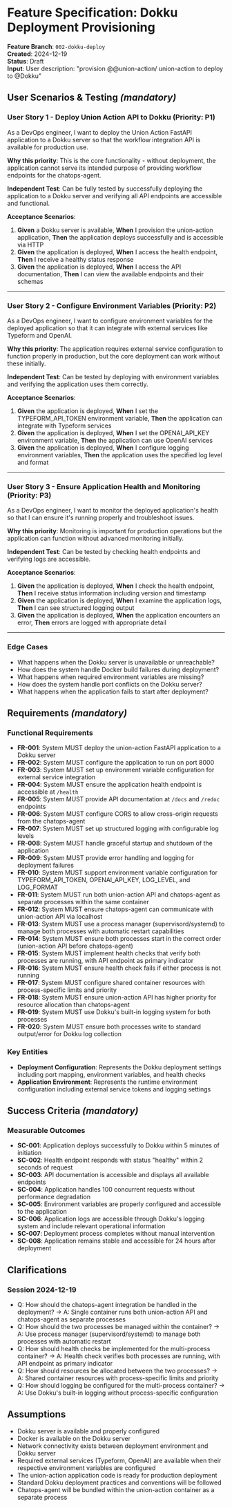 # Feature Specification: Dokku Deployment Provisioning

**Feature Branch**: `002-dokku-deploy`  
**Created**: 2024-12-19  
**Status**: Draft  
**Input**: User description: "provision @@union-action/ union-action to deploy to @Dokku"

## User Scenarios & Testing *(mandatory)*

### User Story 1 - Deploy Union Action API to Dokku (Priority: P1)

As a DevOps engineer, I want to deploy the Union Action FastAPI application to a Dokku server so that the workflow integration API is available for production use.

**Why this priority**: This is the core functionality - without deployment, the application cannot serve its intended purpose of providing workflow endpoints for the chatops-agent.

**Independent Test**: Can be fully tested by successfully deploying the application to a Dokku server and verifying all API endpoints are accessible and functional.

**Acceptance Scenarios**:

1. **Given** a Dokku server is available, **When** I provision the union-action application, **Then** the application deploys successfully and is accessible via HTTP
2. **Given** the application is deployed, **When** I access the health endpoint, **Then** I receive a healthy status response
3. **Given** the application is deployed, **When** I access the API documentation, **Then** I can view the available endpoints and their schemas

---

### User Story 2 - Configure Environment Variables (Priority: P2)

As a DevOps engineer, I want to configure environment variables for the deployed application so that it can integrate with external services like Typeform and OpenAI.

**Why this priority**: The application requires external service configuration to function properly in production, but the core deployment can work without these initially.

**Independent Test**: Can be tested by deploying with environment variables and verifying the application uses them correctly.

**Acceptance Scenarios**:

1. **Given** the application is deployed, **When** I set the TYPEFORM_API_TOKEN environment variable, **Then** the application can integrate with Typeform services
2. **Given** the application is deployed, **When** I set the OPENAI_API_KEY environment variable, **Then** the application can use OpenAI services
3. **Given** the application is deployed, **When** I configure logging environment variables, **Then** the application uses the specified log level and format

---

### User Story 3 - Ensure Application Health and Monitoring (Priority: P3)

As a DevOps engineer, I want to monitor the deployed application's health so that I can ensure it's running properly and troubleshoot issues.

**Why this priority**: Monitoring is important for production operations but the application can function without advanced monitoring initially.

**Independent Test**: Can be tested by checking health endpoints and verifying logs are accessible.

**Acceptance Scenarios**:

1. **Given** the application is deployed, **When** I check the health endpoint, **Then** I receive status information including version and timestamp
2. **Given** the application is deployed, **When** I examine the application logs, **Then** I can see structured logging output
3. **Given** the application is deployed, **When** the application encounters an error, **Then** errors are logged with appropriate detail

---

### Edge Cases

- What happens when the Dokku server is unavailable or unreachable?
- How does the system handle Docker build failures during deployment?
- What happens when required environment variables are missing?
- How does the system handle port conflicts on the Dokku server?
- What happens when the application fails to start after deployment?

## Requirements *(mandatory)*

### Functional Requirements

- **FR-001**: System MUST deploy the union-action FastAPI application to a Dokku server
- **FR-002**: System MUST configure the application to run on port 8000
- **FR-003**: System MUST set up environment variable configuration for external service integration
- **FR-004**: System MUST ensure the application health endpoint is accessible at `/health`
- **FR-005**: System MUST provide API documentation at `/docs` and `/redoc` endpoints
- **FR-006**: System MUST configure CORS to allow cross-origin requests from the chatops-agent
- **FR-007**: System MUST set up structured logging with configurable log levels
- **FR-008**: System MUST handle graceful startup and shutdown of the application
- **FR-009**: System MUST provide error handling and logging for deployment failures
- **FR-010**: System MUST support environment variable configuration for TYPEFORM_API_TOKEN, OPENAI_API_KEY, LOG_LEVEL, and LOG_FORMAT
- **FR-011**: System MUST run both union-action API and chatops-agent as separate processes within the same container
- **FR-012**: System MUST ensure chatops-agent can communicate with union-action API via localhost
- **FR-013**: System MUST use a process manager (supervisord/systemd) to manage both processes with automatic restart capabilities
- **FR-014**: System MUST ensure both processes start in the correct order (union-action API before chatops-agent)
- **FR-015**: System MUST implement health checks that verify both processes are running, with API endpoint as primary indicator
- **FR-016**: System MUST ensure health check fails if either process is not running
- **FR-017**: System MUST configure shared container resources with process-specific limits and priority
- **FR-018**: System MUST ensure union-action API has higher priority for resource allocation than chatops-agent
- **FR-019**: System MUST use Dokku's built-in logging system for both processes
- **FR-020**: System MUST ensure both processes write to standard output/error for Dokku log collection

### Key Entities

- **Deployment Configuration**: Represents the Dokku deployment settings including port mapping, environment variables, and health checks
- **Application Environment**: Represents the runtime environment configuration including external service tokens and logging settings

## Success Criteria *(mandatory)*

### Measurable Outcomes

- **SC-001**: Application deploys successfully to Dokku within 5 minutes of initiation
- **SC-002**: Health endpoint responds with status "healthy" within 2 seconds of request
- **SC-003**: API documentation is accessible and displays all available endpoints
- **SC-004**: Application handles 100 concurrent requests without performance degradation
- **SC-005**: Environment variables are properly configured and accessible to the application
- **SC-006**: Application logs are accessible through Dokku's logging system and include relevant operational information
- **SC-007**: Deployment process completes without manual intervention
- **SC-008**: Application remains stable and accessible for 24 hours after deployment

## Clarifications

### Session 2024-12-19

- Q: How should the chatops-agent integration be handled in the deployment? → A: Single container runs both union-action API and chatops-agent as separate processes
- Q: How should the two processes be managed within the container? → A: Use process manager (supervisord/systemd) to manage both processes with automatic restart
- Q: How should health checks be implemented for the multi-process container? → A: Health check verifies both processes are running, with API endpoint as primary indicator
- Q: How should resources be allocated between the two processes? → A: Shared container resources with process-specific limits and priority
- Q: How should logging be configured for the multi-process container? → A: Use Dokku's built-in logging without process-specific configuration

## Assumptions

- Dokku server is available and properly configured
- Docker is available on the Dokku server
- Network connectivity exists between deployment environment and Dokku server
- Required external services (Typeform, OpenAI) are available when their respective environment variables are configured
- The union-action application code is ready for production deployment
- Standard Dokku deployment practices and conventions will be followed
- Chatops-agent will be bundled within the union-action container as a separate process